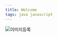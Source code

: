 ```yaml
---
title: Welcome
tags: java javascript
---
```


![이미지등록](/assets/images/favicon-16x16.png)
```java



```

